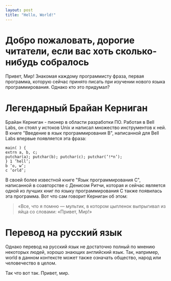 ```yaml
---
layout: post
title: "Hello, World!"
---
```


# Добро пожаловать, дорогие читатели, если вас хоть сколько-нибудь собралось
Привет, Мир! Знакомая каждому программисту фраза, первая программа, которую сейчас принято писать при изучении нового языка программирования. Однако кто это придумал?
# Легендарный Брайан Керниган
Брайан Керниган - пионер в области разработки ПО. Работая в Bell Labs, он стоял у истоков Unix и написал множество инструментов к ней. 
В книге "Введение в язык программирования B", написанной для Bell Labs впервые появляется эта фраза:
~~~b
main( ) {
extrn a, b, c;
putchar(a); putchar(b); putchar(c); putchar(’!*n’);
} 1 ’hell’;
b ’o, w’;
c ’orld’;
~~~
В своей более известной книге "Язык программирования C", написанной в соавторстве с Денисом Ритчи, которая и сейчас является одной из лучших книг по языку программирования C также появилась эта программа. Вот что сам говорит Керниган об этом:
> «Все, что я помню — мультик, в котором цыпленок выпрыгивал из яйца со словами: «Привет, Мир!»

# Перевод на русский язык
Однако перевод на русский язык не достаточно полный по мнению некоторых людей, хорошо знающих английский язык. Так, например, world в данном контексте может также означать общество, народ или человечество в целом.

Так что вот так. Привет, мир.
